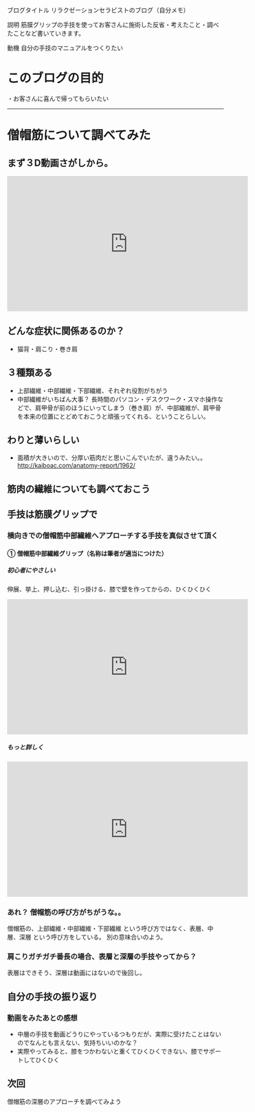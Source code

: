 ブログタイトル
  リラクゼーションセラピストのブログ（自分メモ）

説明
  筋膜グリップの手技を使ってお客さんに施術した反省・考えたこと・調べたことなど書いていきます。

動機
  自分の手技のマニュアルをつくりたい

# このブログの目的
  ・お客さんに喜んで帰ってもらいたい


---

# 僧帽筋について調べてみた

## まず３D動画さがしから。

<iframe width="560" height="315" src="https://www.youtube.com/embed/HG5GTv4scY8?rel=0" frameborder="0" allow="autoplay; encrypted-media" allowfullscreen></iframe>

## どんな症状に関係あるのか？
- 猫背・肩こり・巻き肩

## ３種類ある
- 上部繊維・中部繊維・下部繊維、それぞれ役割がちがう
- 中部繊維がいちばん大事？
長時間のパソコン・デスクワーク・スマホ操作などで、肩甲骨が前のほうにいってしまう（巻き肩）が、中部繊維が、肩甲骨を本来の位置にとどめておこうと頑張ってくれる、ということらしい。

## わりと薄いらしい
- 面積が大きいので、分厚い筋肉だと思いこんでいたが、違うみたい。。
http://kaiboac.com/anatomy-report/1962/

## 筋肉の繊維についても調べておこう

## 手技は筋膜グリップで
### 横向きでの僧帽筋中部繊維へアプローチする手技を真似させて頂く
#### ① 僧帽筋中部繊維グリップ（名称は筆者が適当につけた）

##### 初心者にやさしい
伸展、挙上、押し込む、引っ掛ける、膝で壁を作ってからの、ひくひくひく
<iframe width="560" height="315" src="https://www.youtube.com/embed/4idlVxbyPA8?rel=0&amp;start=16" frameborder="0" allow="autoplay; encrypted-media" allowfullscreen></iframe>

##### もっと詳しく
<iframe width="560" height="315" src="https://www.youtube.com/embed/RVWamwJomM8?rel=0" frameborder="0" allow="autoplay; encrypted-media" allowfullscreen></iframe>

### あれ？ 僧帽筋の呼び方がちがうな。。
僧帽筋の、上部繊維・中部繊維・下部繊維 という呼び方ではなく、表層、中層、深層 という呼び方をしている。
別の意味合いのよう。

### 肩こりガチガチ番長の場合、表層と深層の手技やってから？
表層はできそう、深層は動画にはないので後回し。

## 自分の手技の振り返り
### 動画をみたあとの感想
- 中層の手技を動画どうりにやっているつもりだが、実際に受けたことはないのでなんとも言えない、気持ちいいのかな？
- 実際やってみると、膝をつかわないと重くてひくひくできない、膝でサポートしてひくひく

## 次回
僧帽筋の深層のアプローチを調べてみよう

